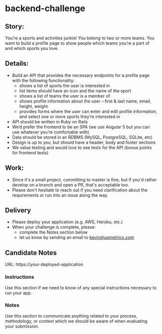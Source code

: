 # backend-challenge

## Story:
You’re a sports and activities junkie! You belong to two or more teams. You want to build a profile page to show people which teams you’re a part of and which sports you love. 

## Details:
* Build an API that provides the necessary endpoints for a profile page with the following functionality:  
  * shows a list of sports the user is interested in
  * list items should have an icon and the name of the sport
  * shows a list of teams the user is a member of
  * shows profile information about the user – first & last name, email, height, weight
  * provides forms where the user can enter and edit profile information, and select one or more sports they’re interested in
* API should be written in Ruby on Rails
* We’d prefer the frontend to be an SPA (we use Angular 5 but you can use whatever you’re comfortable with)
* Data should be stored in an RDBMS (MySQL, PostgreSQL, SQLite, etc)
* Design is up to you, but should have a header, body and footer sections
* We value testing and would love to see tests for the API (bonus points for frontend tests)

## Work:
* Since it's a small project, committing to master is fine, but if you'd rather develop on a branch and open a PR, that's acceptable too.
* Please don't hesitate to reach out if you need clarification about the requirements or run into an issue along the way.

## Delivery
* Please deploy your application (e.g. AWS, Heroku, etc.)
* When your challenge is complete, please:
  * complete the Notes section below
  * let us know by sending an email to kevin@upmetrics.com  
  
## Candidate Notes

URL: https://your-deployed-application

### Instructions
Use this section if we need to know of any special instructions necessary to run your app.

### Notes
Use this section to communicate anything related to your process, methodology, or context which we should be aware of when evaluating your submission.
